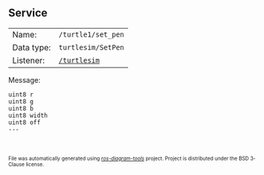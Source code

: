 <!--
File was automatically generated using 'ros-diagram-tools' project.
Project is distributed under the BSD 3-Clause license.
-->

## Service


|     |     |
| --- | --- |
| Name: | `/turtle1/set_pen` |
| Data type: | `turtlesim/SetPen` |
| Listener: | [`/turtlesim`](n__turtlesim.md) |

Message:
```
uint8 r
uint8 g
uint8 b
uint8 width
uint8 off
---


```



</br>
<font size="1">
File was automatically generated using <a href="https://github.com/anetczuk/ros-diagram-tools"><i>ros-diagram-tools</i></a> project.
Project is distributed under the BSD 3-Clause license.
</font>
